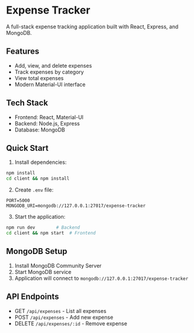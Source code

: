# Expense Tracker

A full-stack expense tracking application built with React, Express, and MongoDB.

## Features

- Add, view, and delete expenses
- Track expenses by category
- View total expenses
- Modern Material-UI interface

## Tech Stack

- Frontend: React, Material-UI
- Backend: Node.js, Express
- Database: MongoDB

## Quick Start

1. Install dependencies:
```bash
npm install
cd client && npm install
```

2. Create `.env` file:
```
PORT=5000
MONGODB_URI=mongodb://127.0.0.1:27017/expense-tracker
```

3. Start the application:
```bash
npm run dev        # Backend
cd client && npm start  # Frontend
```

## MongoDB Setup

1. Install MongoDB Community Server
2. Start MongoDB service
3. Application will connect to `mongodb://127.0.0.1:27017/expense-tracker`

## API Endpoints

- GET `/api/expenses` - List all expenses
- POST `/api/expenses` - Add new expense
- DELETE `/api/expenses/:id` - Remove expense 